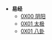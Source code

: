 <!-- _sidebar.md -->

* **易经**
  * [0X00 阴阳](00-易经\00-阴阳.md)
  * [0X01 太极](00-易经\01-太极.md)
  * [0X01 八卦](00-易经\02-八卦.md)

